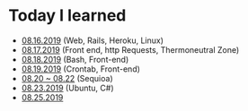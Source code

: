 # Today I learned

- [08.16.2019](https://github.com/myoiwritescode/TIL/tree/master/081619/) (Web, Rails, Heroku, Linux)
- [08.17.2019](https://github.com/myoiwritescode/TIL/tree/master/081719) (Front end, http Requests, Thermoneutral Zone)
- [08.18.2019](https://github.com/myoiwritescode/TIL/tree/master/081819) (Bash, Front-end)
- [08.19.2019](https://github.com/myoiwritescode/TIL/tree/master/081919) (Crontab, Front-end)
- [08.20 ~ 08.22](https://github.com/myoiwritescode/TIL/tree/master/081919) (Sequioa)
- [08.23.2019](https://github.com/myoiwritescode/TIL/tree/master/082319) (Ubuntu, C#)
- [08.25.2019](https://github.com/myoiwritescode/TIL/tree/master/082519)
